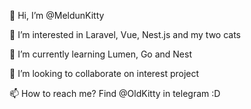 👋 Hi, I’m @MeldunKitty

👀 I’m interested in Laravel, Vue, Nest.js and my two cats

🌱 I’m currently learning Lumen, Go and Nest

💞️ I’m looking to collaborate on interest project

📫 How to reach me? Find @OldKitty in telegram :D
